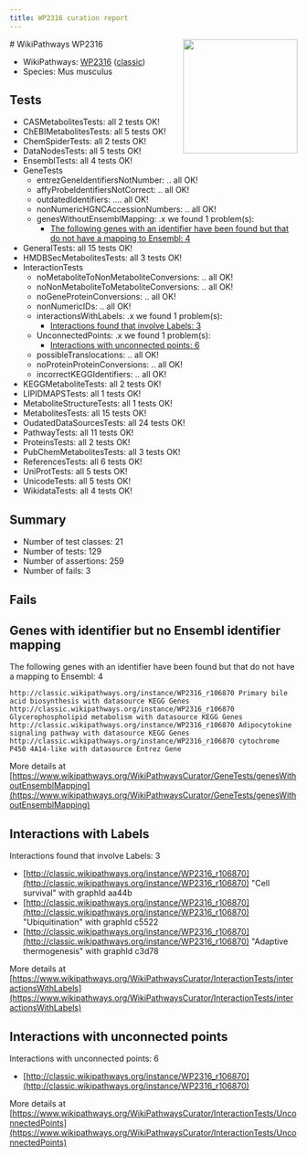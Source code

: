 ```yaml
---
title: WP2316 curation report
---
```


<img style="float: right; width: 200px" src="https://upload.wikimedia.org/wikipedia/commons/thumb/8/83/Wplogo_with_text_500.png/640px-Wplogo_with_text_500.png" />
# WikiPathways WP2316

* WikiPathways: [WP2316](https://wikipathways.org/pathways/WP2316) ([classic](https://classic.wikipathways.org/instance/WP2316))
* Species: Mus musculus
## Tests
* CASMetabolitesTests: all 2 tests OK!
* ChEBIMetabolitesTests: all 5 tests OK!
* ChemSpiderTests: all 2 tests OK!
* DataNodesTests: all 5 tests OK!
* EnsemblTests: all 4 tests OK!
* GeneTests
    * entrezGeneIdentifiersNotNumber: .. all OK!
    * affyProbeIdentifiersNotCorrect: .. all OK!
    * outdatedIdentifiers: .... all OK!
    * nonNumericHGNCAccessionNumbers: .. all OK!
    * genesWithoutEnsemblMapping: .x we found 1 problem(s):
        * [The following genes with an identifier have been found but that do not have a mapping to Ensembl: 4](#40286d86)
* GeneralTests: all 15 tests OK!
* HMDBSecMetabolitesTests: all 3 tests OK!
* InteractionTests
    * noMetaboliteToNonMetaboliteConversions: .. all OK!
    * noNonMetaboliteToMetaboliteConversions: .. all OK!
    * noGeneProteinConversions: .. all OK!
    * nonNumericIDs: .. all OK!
    * interactionsWithLabels: .x we found 1 problem(s):
        * [Interactions found that involve Labels: 3](#630d267a)
    * UnconnectedPoints: .x we found 1 problem(s):
        * [Interactions with unconnected points: 6](#35a61ade)
    * possibleTranslocations: .. all OK!
    * noProteinProteinConversions: .. all OK!
    * incorrectKEGGIdentifiers: .. all OK!
* KEGGMetaboliteTests: all 2 tests OK!
* LIPIDMAPSTests: all 1 tests OK!
* MetaboliteStructureTests: all 1 tests OK!
* MetabolitesTests: all 15 tests OK!
* OudatedDataSourcesTests: all 24 tests OK!
* PathwayTests: all 11 tests OK!
* ProteinsTests: all 2 tests OK!
* PubChemMetabolitesTests: all 3 tests OK!
* ReferencesTests: all 6 tests OK!
* UniProtTests: all 5 tests OK!
* UnicodeTests: all 5 tests OK!
* WikidataTests: all 4 tests OK!


## Summary

* Number of test classes: 21
* Number of tests: 129
* Number of assertions: 259
* Number of fails: 3

## Fails

<a name="40286d86" />

## Genes with identifier but no Ensembl identifier mapping

The following genes with an identifier have been found but that do not have a mapping to Ensembl: 4
```
http://classic.wikipathways.org/instance/WP2316_r106870 Primary bile acid biosynthesis with datasource KEGG Genes
http://classic.wikipathways.org/instance/WP2316_r106870 Glycerophospholipid metabolism with datasource KEGG Genes
http://classic.wikipathways.org/instance/WP2316_r106870 Adipocytokine signaling pathway with datasource KEGG Genes
http://classic.wikipathways.org/instance/WP2316_r106870 cytochrome P450 4A14-like with datasource Entrez Gene
```

More details at [https://www.wikipathways.org/WikiPathwaysCurator/GeneTests/genesWithoutEnsemblMapping](https://www.wikipathways.org/WikiPathwaysCurator/GeneTests/genesWithoutEnsemblMapping)

<a name="630d267a" />

## Interactions with Labels

Interactions found that involve Labels: 3

* [http://classic.wikipathways.org/instance/WP2316_r106870](http://classic.wikipathways.org/instance/WP2316_r106870) "Cell survival" with graphId aa44b
* [http://classic.wikipathways.org/instance/WP2316_r106870](http://classic.wikipathways.org/instance/WP2316_r106870) "Ubiquitination" with graphId c5522
* [http://classic.wikipathways.org/instance/WP2316_r106870](http://classic.wikipathways.org/instance/WP2316_r106870) "Adaptive thermogenesis" with graphId c3d78


More details at [https://www.wikipathways.org/WikiPathwaysCurator/InteractionTests/interactionsWithLabels](https://www.wikipathways.org/WikiPathwaysCurator/InteractionTests/interactionsWithLabels)

<a name="35a61ade" />

## Interactions with unconnected points

Interactions with unconnected points: 6

* [http://classic.wikipathways.org/instance/WP2316_r106870](http://classic.wikipathways.org/instance/WP2316_r106870)


More details at [https://www.wikipathways.org/WikiPathwaysCurator/InteractionTests/UnconnectedPoints](https://www.wikipathways.org/WikiPathwaysCurator/InteractionTests/UnconnectedPoints)

